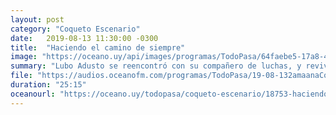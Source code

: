 ```yaml
---
layout: post
category: "Coqueto Escenario"
date:   2019-08-13 11:30:00 -0300
title:  "Haciendo el camino de siempre"
image: "https://oceano.uy/api/images/programas/TodoPasa/64faebe5-17a8-4c1d-8b72-a1ded4f871ae.jpg"
summary: "Lubo Adusto se reencontró con su compañero de luchas, y revivieron aquellos pleitos contra el capital. Fútbol, boliche, barrio y un completo test de darsenerismo que el propio Nasser aprobó."
file: "https://audios.oceanofm.com/programas/TodoPasa/19-08-132amaanaCoquetoescenario.mp3"
duration: "25:15"
oceanourl: "https://oceano.uy/todopasa/coqueto-escenario/18753-haciendo-el-camino-de-siempre"
---
```


